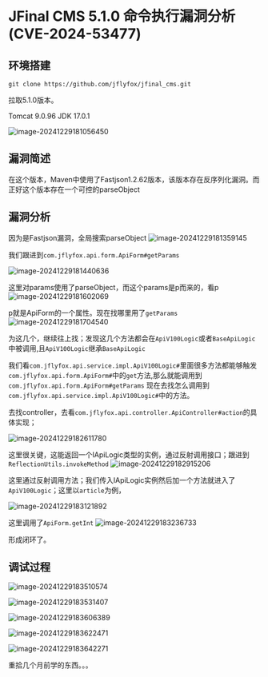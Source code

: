 # JFinal CMS 5.1.0 命令执行漏洞分析(CVE-2024-53477)

## 环境搭建

```
git clone https://github.com/jflyfox/jfinal_cms.git
```

拉取5.1.0版本。

Tomcat 9.0.96
JDK 17.0.1

![image-20241229181056450](https://foreverwlwl.oss-cn-beijing.aliyuncs.com/typora/202412291810574.png)

## 漏洞简述

在这个版本，Maven中使用了Fastjson1.2.62版本，该版本存在反序列化漏洞。而正好这个版本存在一个可控的parseObject

## 漏洞分析

因为是Fastjson漏洞，全局搜索parseObject
![image-20241229181359145](https://foreverwlwl.oss-cn-beijing.aliyuncs.com/typora/202412291813200.png)

我们跟进到`com.jflyfox.api.form.ApiForm#getParams`

![image-20241229181440636](https://foreverwlwl.oss-cn-beijing.aliyuncs.com/typora/202412291814679.png)

这里对params使用了parseObject，而这个params是p而来的，看p
![image-20241229181602069](https://foreverwlwl.oss-cn-beijing.aliyuncs.com/typora/202412291816116.png)

p就是ApiForm的一个属性。现在找哪里用了`getParams`
![image-20241229181704540](https://foreverwlwl.oss-cn-beijing.aliyuncs.com/typora/202412291817569.png)

为这几个，继续往上找；发现这几个方法都会在`ApiV100Logic`或者`BaseApiLogic`中被调用,且`ApiV100Logic`继承`BaseApiLogic`

我们看`com.jflyfox.api.service.impl.ApiV100Logic#`里面很多方法都能够触发`com.jflyfox.api.form.ApiForm#`中的`get`方法,那么就能调用到`com.jflyfox.api.form.ApiForm#getParams`
现在去找怎么调用到`com.jflyfox.api.service.impl.ApiV100Logic#`中的方法。

去找controller，去看`com.jflyfox.api.controller.ApiController#action`的具体实现；

![image-20241229182611780](https://foreverwlwl.oss-cn-beijing.aliyuncs.com/typora/202412291826842.png)

这里很关键，这能返回一个IApiLogic类型的实例，通过反射调用接口；跟进到` ReflectionUtils.invokeMethod`
![image-20241229182915206](https://foreverwlwl.oss-cn-beijing.aliyuncs.com/typora/202412291829257.png)

这里通过反射调用方法；我们传入IApiLogic实例然后加一个方法就进入了`ApiV100Logic`；这里以`article`为例，

![image-20241229183121892](https://foreverwlwl.oss-cn-beijing.aliyuncs.com/typora/202412291831924.png)

这里调用了`ApiForm.getInt`
![image-20241229183236733](https://foreverwlwl.oss-cn-beijing.aliyuncs.com/typora/202412291832780.png)

形成闭环了。

## 调试过程

![image-20241229183510574](https://foreverwlwl.oss-cn-beijing.aliyuncs.com/typora/202412291835640.png)

![image-20241229183531407](https://foreverwlwl.oss-cn-beijing.aliyuncs.com/typora/202412291835477.png)

![image-20241229183606389](https://foreverwlwl.oss-cn-beijing.aliyuncs.com/typora/202412291836439.png)

![image-20241229183622471](https://foreverwlwl.oss-cn-beijing.aliyuncs.com/typora/202412291836535.png)

![image-20241229183642271](https://foreverwlwl.oss-cn-beijing.aliyuncs.com/typora/202412291836333.png)

重拾几个月前学的东西。。。